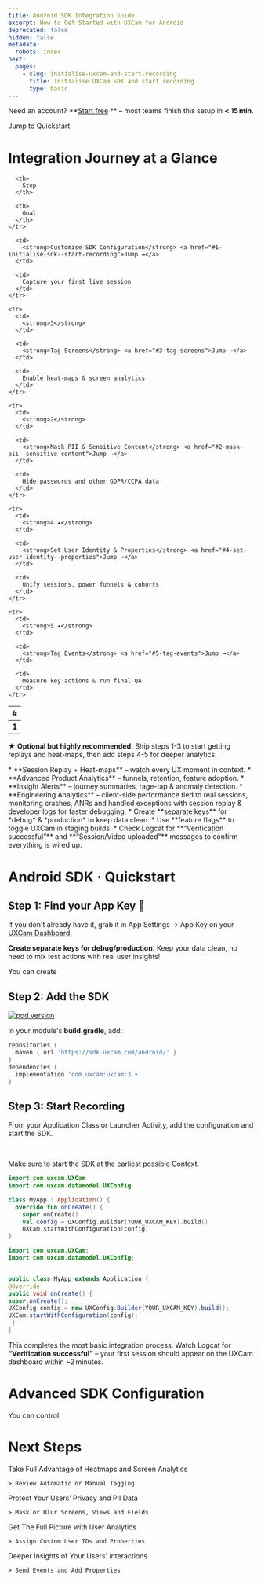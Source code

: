 ```yaml
---
title: Android SDK Integration Guide
excerpt: How to Get Started with UXCam for Android
deprecated: false
hidden: false
metadata:
  robots: index
next:
  pages:
    - slug: initialise-uxcam-and-start-recording
      title: Initialise UXCam SDK and start recording
      type: basic
---
```

<GitHubCallout type="note">Need an account? \*\*[Start free](/signup) \*\* – most teams finish this setup in **\< 15 min**.</GitHubCallout>

<JumpCallout to="#android-sdk--quickstart">Jump to Quickstart</JumpCallout>

# Integration Journey at a Glance

<Table align={["left","left","left"]}>
  <thead>
    <tr>
      <th>
        #
      </th>

      <th>
        Step
      </th>

      <th>
        Goal
      </th>
    </tr>
  </thead>

  <tbody>
    <tr>
      <td>
        <strong>1</strong>
      </td>

      <td>
        <strong>Customise SDK Configuration</strong> <a href="#1-initialise-sdk--start-recording">Jump →</a>
      </td>

      <td>
        Capture your first live session
      </td>
    </tr>

    <tr>
      <td>
        <strong>3</strong>
      </td>

      <td>
        <strong>Tag Screens</strong> <a href="#3-tag-screens">Jump →</a>
      </td>

      <td>
        Enable heat-maps & screen analytics
      </td>
    </tr>

    <tr>
      <td>
        <strong>2</strong>
      </td>

      <td>
        <strong>Mask PII & Sensitive Content</strong> <a href="#2-mask-pii--sensitive-content">Jump →</a>
      </td>

      <td>
        Hide passwords and other GDPR/CCPA data
      </td>
    </tr>

    <tr>
      <td>
        <strong>4 ★</strong>
      </td>

      <td>
        <strong>Set User Identity & Properties</strong> <a href="#4-set-user-identity--properties">Jump →</a>
      </td>

      <td>
        Unify sessions, power funnels & cohorts
      </td>
    </tr>

    <tr>
      <td>
        <strong>5 ★</strong>
      </td>

      <td>
        <strong>Tag Events</strong> <a href="#5-tag-events">Jump →</a>
      </td>

      <td>
        Measure key actions & run final QA
      </td>
    </tr>
  </tbody>
</Table>

<GitHubCallout type="tip"> ★ **Optional but highly recommended.** Ship steps 1-3 to start getting replays and heat-maps, then add steps 4-5 for deeper analytics.</GitHubCallout>

<Accordion title="Key Benefits After Setup" icon="fa-info-circle">
  * **Session Replay + Heat-maps** – watch every UX moment in context.
  * **Advanced Product Analytics** – funnels, retention, feature adoption.
  * **Insight Alerts** – journey summaries, rage-tap & anomaly detection.
  * **Engineering Analytics** – client-side performance tied to real sessions, monitoring crashes, ANRs and handled exceptions with session replay & developer logs for faster debugging.
</Accordion>

<Accordion title="Tips Before You Begin" icon="fa-bolt">
  * Create **separate keys** for *debug* & *production* to keep data clean.
  * Use **feature flags** to toggle UXCam in staging builds.
  * Check Logcat for **“Verification successful”** and **“Session/Video uploaded”** messages to confirm everything is wired up.
</Accordion>

# Android SDK · Quickstart

## Step 1: Find your App Key 🔑

If you don't already have it, grab it in App Settings -> App Key on your <a href="https://app.uxcam.com" target="_blank" rel="noopener">UXCam Dashboard</a>.

<GitHubCallout type="important">**Create separate keys for debug/production.** Keep your data clean, no need to mix test actions with real user insights!</GitHubCallout>

You can create

## Step 2: Add the SDK

[![pod version](https://img.shields.io/badge/Maven-3.+-green)](#)

In your module's **build.gradle**, add:

```groovy build.gradle (app)
repositories {
  maven { url 'https://sdk.uxcam.com/android/' }
}
dependencies {
  implementation 'com.uxcam:uxcam:3.+'
}
```

## Step 3: Start Recording

From your Application Class or Launcher Activity, add the configuration and start the SDK.

<br />

<GitHubCallout type="important">Make sure to start the SDK at the earliest possible Context.</GitHubCallout>

```kotlin Kotlin
import com.uxcam.UXCam
import com.uxcam.datamodel.UXConfig

class MyApp : Application() {
  override fun onCreate() {
    super.onCreate()
    val config = UXConfig.Builder(YOUR_UXCAM_KEY).build()
    UXCam.startWithConfiguration(config)
}
```
```java Java
import com.uxcam.UXCam;
import com.uxcam.datamodel.UXConfig;


public class MyApp extends Application { 
@Override
public void onCreate() {
super.onCreate();
UXConfig config = new UXConfig.Builder(YOUR_UXCAM_KEY).build();
UXCam.startWithConfiguration(config);
 }
}
```

<GitHubCallout type="success">This completes the most basic integration process.                          Watch Logcat for **“Verification successful”** – your first session should appear on the UXCam dashboard within \~2 minutes.</GitHubCallout>

# Advanced SDK Configuration

You can control

# Next Steps

<Cards columns={4}>
  <Card title="Tag Screens" href="https://readme.com" icon="fa-home" target="_blank">
    Take Full Advantage of Heatmaps and Screen Analytics

    > Review Automatic or Manual Tagging
  </Card>

  <Card title="Mask PII Data" icon="fa-user">
    Protect Your Users’ Privacy and PII Data

    > Mask or Blur Screens, Views and Fields
  </Card>

  <Card title="Assign User IDs" icon="fa-star">
    Get The Full Picture with User Analytics

    > Assign Custom User IDs and Properties
  </Card>

  <Card title="Send Events" icon="fa-question">
    Deeper Insights of Your Users' interactions

    > Send Events and Add Properties
  </Card>
</Cards>